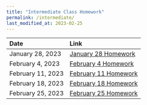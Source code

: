 ```yaml
---
title: "Intermediate Class Homework"
permalink: /intermediate/
last_modified_at: 2023-02-25
---
```


| Date | Link  |
| :--- |  :--- |
|January 28, 2023| [January 28 Homework](https://forms.gle/dNWog8CfMWUu5Gj46)|
|February 4, 2023| [February 4 Homework](https://forms.gle/DB56K3CV8KGxE7278)|
|February 11, 2023| [February 11 Homework](https://forms.gle/WmEB9fWDqsvE8jkUA)|
|February 18, 2023| [February 18 Homework](https://forms.gle/YgEkB4naqz8wiabV6)|
|February 25, 2023| [February 25 Homework](https://forms.gle/GohP2E7Z5L86cU4M8)|